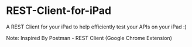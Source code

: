 REST-Client-for-iPad
====================

A REST Client for your iPad to help efficiently test your APIs on your iPad :)

Note: Inspired By Postman - REST Client (Google Chrome Extension)
